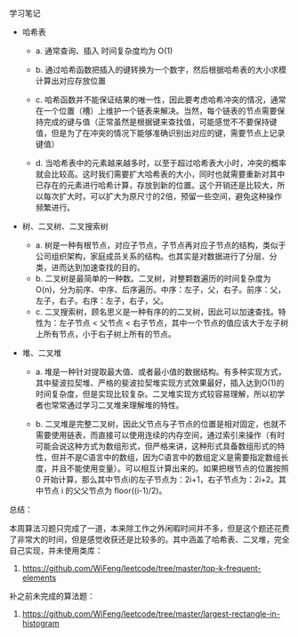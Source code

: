 学习笔记

* 哈希表
    * a. 通常查询、插入 时间复杂度均为 O(1)
  
    * b. 通过哈希函数把插入的键转换为一个数字，然后根据哈希表的大小求模计算出对应存放位置
  
    * c. 哈希函数并不能保证结果的唯一性，因此要考虑哈希冲突的情况，通常在一个位置（槽）上维护一个链表来解决。当然，每个链表的节点需要保持完成的键与值（正常虽然是根据键来查找值，可能感觉不不要保持键值，但是为了在冲突的情况下能够准确识别出对应的键，需要节点上记录键值）
  
    * d. 当哈希表中的元素越来越多时，以至于超过哈希表大小时，冲突的概率就会比较高。这时我们需要扩大哈希表的大小，同时也就需要重新对其中已存在的元素进行哈希计算，存放到新的位置。这个开销还是比较大，所以每次扩大时，可以扩大为原尺寸的2倍，预留一些空间，避免这种操作频繁进行。
  
* 树、二叉树、二叉搜索树

    * a. 树是一种有根节点，对应子节点，子节点再对应子节点的结构，类似于公司组织架构，家庭成员关系的结构。也其实是对数据进行了分层、分类，进而达到加速查找的目的。
    * b. 二叉树是最简单的一种数。二叉树，对整颗数遍历的时间复杂度为O(n)，分为前序、中序、后序遍历。中序：左子，父，右子。前序：父，左子，右子。右序：左子，右子，父。
    * c. 二叉搜索树，顾名思义是一种有序的的二叉树，因此可以加速查找。特性为：左子节点 < 父节点 < 右子节点，其中一个节点的值应该大于左子树上所有节点，小于右子树上所有的节点。
  

* 堆、二叉堆
    * a. 堆是一种针对提取最大值、或者最小值的数据结构。有多种实现方式，其中斐波拉契堆、严格的斐波拉契堆实现方式效果最好，插入达到O(1)的时间复杂度，但是实现比较复杂。二叉堆实现方式较容易理解，所以初学者也常常通过学习二叉堆来理解堆的特性。
  
    * b. 二叉堆是完整二叉树，因此父节点与子节点的位置是相对固定，也就不需要使用链表，而直接可以使用连续的内存空间，通过索引来操作（有时可能会说这种方式为数组形式，但严格来讲，这种形式具备数组形式的特性，但并不是C语言中的数组，因为C语言中的数组定义是需要指定数组长度，并且不能使用变量）。可以相互计算出来的。如果把根节点的位置按照 0 开始计算，那么其中节点i的左子节点为：2i+1，右子节点为：2i+2。其中节点 i 的父父节点为 floor((i-1)/2)。


总结：

本周算法习题只完成了一道，本来除工作之外闲暇时间并不多，但是这个题还花费了非常大的时间，但是感觉收获还是比较多的。其中涵盖了哈希表、二叉堆，完全自己实现，并未使用类库：
1. https://github.com/WiFeng/leetcode/tree/master/top-k-frequent-elements

补之前未完成的算法题：
1. https://github.com/WiFeng/leetcode/tree/master/largest-rectangle-in-histogram
